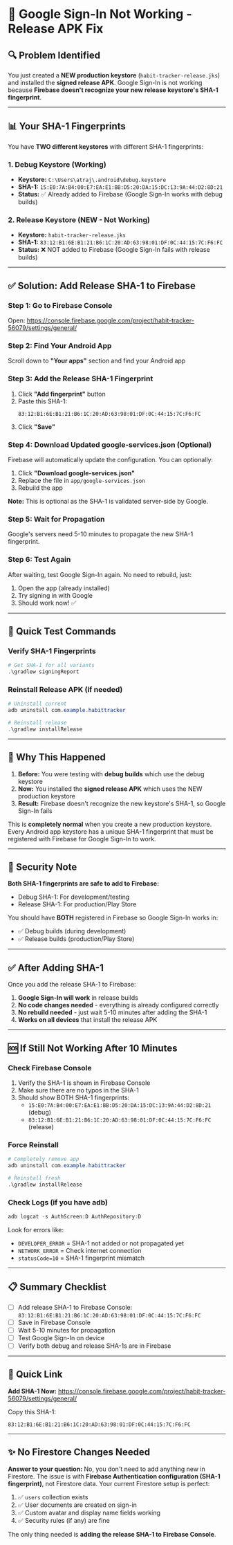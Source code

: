 # 🔧 Google Sign-In Not Working - Release APK Fix

## 🔍 Problem Identified

You just created a **NEW production keystore** (`habit-tracker-release.jks`) and installed the **signed release APK**. Google Sign-In is not working because **Firebase doesn't recognize your new release keystore's SHA-1 fingerprint**.

---

## 📊 Your SHA-1 Fingerprints

You have **TWO different keystores** with different SHA-1 fingerprints:

### 1. Debug Keystore (Working)
- **Keystore:** `C:\Users\atraj\.android\debug.keystore`
- **SHA-1:** `15:E0:7A:B4:00:E7:EA:E1:BB:D5:20:DA:15:DC:13:9A:44:D2:8D:21`
- **Status:** ✅ Already added to Firebase (Google Sign-In works with debug builds)

### 2. Release Keystore (NEW - Not Working)
- **Keystore:** `habit-tracker-release.jks`
- **SHA-1:** `83:12:B1:6E:B1:21:B6:1C:20:AD:63:98:01:DF:0C:44:15:7C:F6:FC`
- **Status:** ❌ NOT added to Firebase (Google Sign-In fails with release builds)

---

## ✅ Solution: Add Release SHA-1 to Firebase

### Step 1: Go to Firebase Console
Open: https://console.firebase.google.com/project/habit-tracker-56079/settings/general/

### Step 2: Find Your Android App
Scroll down to **"Your apps"** section and find your Android app

### Step 3: Add the Release SHA-1 Fingerprint
1. Click **"Add fingerprint"** button
2. Paste this SHA-1:
   ```
   83:12:B1:6E:B1:21:B6:1C:20:AD:63:98:01:DF:0C:44:15:7C:F6:FC
   ```
3. Click **"Save"**

### Step 4: Download Updated google-services.json (Optional)
Firebase will automatically update the configuration. You can optionally:
1. Click **"Download google-services.json"**
2. Replace the file in `app/google-services.json`
3. Rebuild the app

**Note:** This is optional as the SHA-1 is validated server-side by Google.

### Step 5: Wait for Propagation
Google's servers need 5-10 minutes to propagate the new SHA-1 fingerprint.

### Step 6: Test Again
After waiting, test Google Sign-In again. No need to rebuild, just:
1. Open the app (already installed)
2. Try signing in with Google
3. Should work now! ✅

---

## 🧪 Quick Test Commands

### Verify SHA-1 Fingerprints
```powershell
# Get SHA-1 for all variants
.\gradlew signingReport
```

### Reinstall Release APK (if needed)
```powershell
# Uninstall current
adb uninstall com.example.habittracker

# Reinstall release
.\gradlew installRelease
```

---

## 📝 Why This Happened

1. **Before:** You were testing with **debug builds** which use the debug keystore
2. **Now:** You installed the **signed release APK** which uses the NEW production keystore
3. **Result:** Firebase doesn't recognize the new keystore's SHA-1, so Google Sign-In fails

This is **completely normal** when you create a new production keystore. Every Android app keystore has a unique SHA-1 fingerprint that must be registered with Firebase for Google Sign-In to work.

---

## 🔐 Security Note

**Both SHA-1 fingerprints are safe to add to Firebase:**
- Debug SHA-1: For development/testing
- Release SHA-1: For production/Play Store

You should have **BOTH** registered in Firebase so Google Sign-In works in:
- ✅ Debug builds (during development)
- ✅ Release builds (production/Play Store)

---

## ✅ After Adding SHA-1

Once you add the release SHA-1 to Firebase:

1. **Google Sign-In will work** in release builds
2. **No code changes needed** - everything is already configured correctly
3. **No rebuild needed** - just wait 5-10 minutes after adding the SHA-1
4. **Works on all devices** that install the release APK

---

## 🆘 If Still Not Working After 10 Minutes

### Check Firebase Console
1. Verify the SHA-1 is shown in Firebase Console
2. Make sure there are no typos in the SHA-1
3. Should show BOTH SHA-1 fingerprints:
   - `15:E0:7A:B4:00:E7:EA:E1:BB:D5:20:DA:15:DC:13:9A:44:D2:8D:21` (debug)
   - `83:12:B1:6E:B1:21:B6:1C:20:AD:63:98:01:DF:0C:44:15:7C:F6:FC` (release)

### Force Reinstall
```powershell
# Completely remove app
adb uninstall com.example.habittracker

# Reinstall fresh
.\gradlew installRelease
```

### Check Logs (if you have adb)
```powershell
adb logcat -s AuthScreen:D AuthRepository:D
```

Look for errors like:
- `DEVELOPER_ERROR` = SHA-1 not added or not propagated yet
- `NETWORK_ERROR` = Check internet connection
- `statusCode=10` = SHA-1 fingerprint mismatch

---

## 📋 Summary Checklist

- [ ] Add release SHA-1 to Firebase Console: `83:12:B1:6E:B1:21:B6:1C:20:AD:63:98:01:DF:0C:44:15:7C:F6:FC`
- [ ] Save in Firebase Console
- [ ] Wait 5-10 minutes for propagation
- [ ] Test Google Sign-In on device
- [ ] Verify both debug and release SHA-1s are in Firebase

---

## 🎯 Quick Link

**Add SHA-1 Now:** https://console.firebase.google.com/project/habit-tracker-56079/settings/general/

Copy this SHA-1:
```
83:12:B1:6E:B1:21:B6:1C:20:AD:63:98:01:DF:0C:44:15:7C:F6:FC
```

---

## ✨ No Firestore Changes Needed

**Answer to your question:** No, you don't need to add anything new in Firestore. The issue is with **Firebase Authentication configuration (SHA-1 fingerprint)**, not Firestore data. Your current Firestore setup is perfect:

1. ✅ `users` collection exists
2. ✅ User documents are created on sign-in
3. ✅ Custom avatar and display name fields working
4. ✅ Security rules (if any) are fine

The only thing needed is **adding the release SHA-1 to Firebase Console**.
